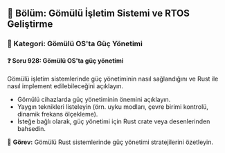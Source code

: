 ## 📘 Bölüm: Gömülü İşletim Sistemi ve RTOS Geliştirme
### 🔹 Kategori: Gömülü OS'ta Güç Yönetimi
#### ❓ Soru 928: Gömülü OS'ta güç yönetimi

Gömülü işletim sistemlerinde güç yönetiminin nasıl sağlandığını ve Rust ile nasıl implement edilebileceğini açıklayın.

- Gömülü cihazlarda güç yönetiminin önemini açıklayın.
- Yaygın teknikleri listeleyin (örn. uyku modları, çevre birimi kontrolü, dinamik frekans ölçekleme).
- İsteğe bağlı olarak, güç yönetimi için Rust crate veya desenlerinden bahsedin.

🔧 **Görev:** Gömülü Rust sistemlerinde güç yönetimi stratejilerini özetleyin.
